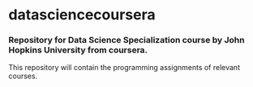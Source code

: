 # datasciencecoursera
### Repository for Data Science Specialization course by John Hopkins University from coursera.
This repository will contain the programming assignments of relevant courses.
